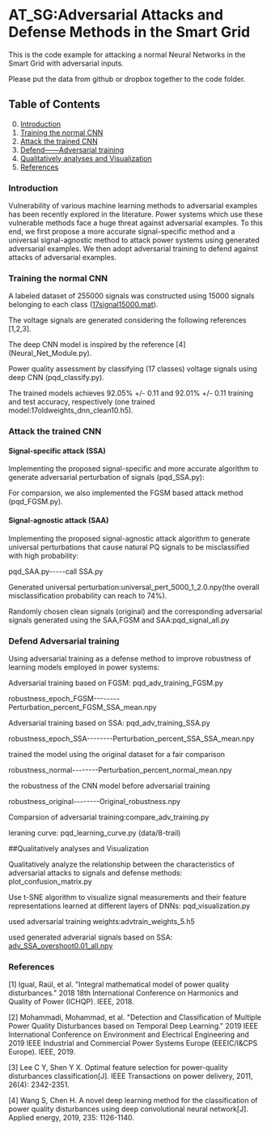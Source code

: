 # AT_SG:Adversarial Attacks and Defense Methods in the Smart Grid
This is the code example for attacking a normal Neural Networks in the Smart Grid with adversarial inputs. 

Please put the data from github or dropbox together to the code folder.

## Table of Contents
0. [Introduction](#introduction)
0. [Training the normal CNN](#Training-the-normal-CNN)
0. [Attack the trained CNN](#Attack-the-trained-CNN)
0. [Defend——Adversarial training](#Defend-Adversarial-training)
0. [Qualitatively analyses and Visualization](#Qualitatively-analyses-and-Visualization)
0. [References](#References)



### Introduction

Vulnerability of various machine learning methods to adversarial examples has been recently explored in the literature. Power systems which use these vulnerable methods face a huge threat against adversarial examples. To this end, we first propose a more accurate signal-specific method and a universal signal-agnostic method to attack power systems using generated adversarial examples. We then adopt adversarial training to defend against attacks of adversarial examples.

### Training the normal CNN

A labeled dataset of 255000 signals was constructed using 15000 signals belonging to each class ([17signal15000.mat](https://www.dropbox.com/sh/aprts9x8l2frcjl/AABCuJ3TsJkSSLj2ZixeAyDAa?dl=0)).

The voltage signals are generated considering the following references [1,2,3].

The deep CNN model is inspired by the reference [4] (Neural_Net_Module.py).

Power quality assessment by classifying (17 classes) voltage signals using deep CNN (pqd_classify.py).

The trained models achieves 92.05% +/- 0.11 and 92.01% +/- 0.11 training and test accuracy, respectively (one trained model:17oldweights_dnn_clean10.h5).

### Attack the trained CNN

#### Signal-specific attack (SSA)

Implementing the proposed signal-specific and more accurate algorithm to generate adversarial perturbation of signals (pqd_SSA.py):

For comparsion, we also implemented the FGSM based attack method (pqd_FGSM.py).

#### Signal-agnostic attack (SAA)
Implementing the proposed signal-agnostic attack algorithm to generate universal perturbations that cause natural PQ signals to be misclassified with high probability:

pqd_SAA.py-----call SSA.py

Generated universal perturbation:universal_pert_5000_1_2.0.npy(the overall misclassification probability can reach to 74%).

Randomly chosen clean signals (original) and the corresponding adversarial signals generated using the SAA,FGSM and SAA:pqd_signal_all.py

### Defend Adversarial training

Using adversarial training as a defense method to improve robustness of learning models employed in power systems:

Adversarial training based on FGSM: pqd_adv_training_FGSM.py

robustness_epoch_FGSM--------Perturbation_percent_FGSM_SSA_mean.npy

Adversarial training based on SSA: pqd_adv_training_SSA.py

robustness_epoch_SSA--------Perturbation_percent_SSA_SSA_mean.npy

trained the model using the original dataset for a fair comparison

robustness_normal--------Perturbation_percent_normal_mean.npy

the robustness of the CNN model before adversarial training

robustness_original--------Original_robustness.npy

Comparsion of adversarial training:compare_adv_training.py

leraning curve: pqd_learning_curve.py (data/8-trail)



##Qualitatively analyses and Visualization

Qualitatively analyze the relationship between the characteristics of adversarial attacks to signals and defense methods: plot_confusion_matrix.py 

Use t-SNE algorithm  to visualize signal measurements and their feature representations learned at different layers of DNNs: pqd_visualization.py

used adversarial training weights:advtrain_weights_5.h5

used generated adverarial signals based on SSA: [adv_SSA_overshoot0.01_all.npy](https://www.dropbox.com/sh/aprts9x8l2frcjl/AABCuJ3TsJkSSLj2ZixeAyDAa?dl=0)


### References

[1] Igual, Raúl, et al. "Integral mathematical model of power quality disturbances." 2018 18th International Conference on Harmonics and Quality of Power (ICHQP). IEEE, 2018.

[2] Mohammadi, Mohammad, et al. "Detection and Classification of Multiple Power Quality Disturbances based on Temporal Deep Learning." 2019 IEEE International Conference on Environment and Electrical Engineering and 2019 IEEE Industrial and Commercial Power Systems Europe (EEEIC/I&CPS Europe). IEEE, 2019.

[3] Lee C Y, Shen Y X. Optimal feature selection for power-quality disturbances classification[J]. IEEE Transactions on power delivery, 2011, 26(4): 2342-2351.

[4] Wang S, Chen H. A novel deep learning method for the classification of power quality disturbances using deep convolutional neural network[J]. Applied energy, 2019, 235: 1126-1140.


